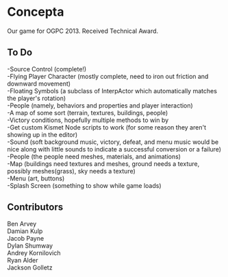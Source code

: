 Concepta
========

Our game for OGPC 2013. Received Technical Award.

To Do
--------
-Source Control (complete!)<br />
-Flying Player Character (mostly complete, need to iron out friction and downward movement)<br />
-Floating Symbols (a subclass of InterpActor which automatically matches the player's rotation)<br />
-People (namely, behaviors and properties and player interaction)<br />
-A map of some sort (terrain, textures, buildings, people)<br />
-Victory conditions, hopefully multiple methods to win by<br />
-Get custom Kismet Node scripts to work (for some reason they aren't showing up in the editor)<br />
-Sound (soft background music, victory, defeat, and menu music would be nice along with little sounds to indicate a successful conversion or a failure)<br />
-People (the people need meshes, materials, and animations)<br />
-Map (buildings need textures and meshes, ground needs a texture, possibly meshes(grass),  sky needs a texture)<br />
-Menu (art, buttons)<br />
-Splash Screen (something to show while game loads)<br />

Contributors
--------
Ben Arvey<br />
Damian Kulp<br />
Jacob Payne<br />
Dylan Shumway<br />
Andrey Kornilovich<br />
Ryan Alder<br />
Jackson Golletz<br />
